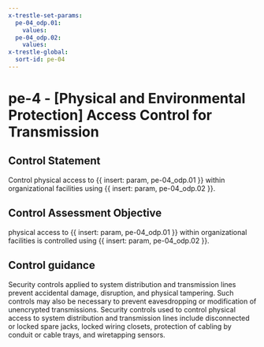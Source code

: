 ```yaml
---
x-trestle-set-params:
  pe-04_odp.01:
    values:
  pe-04_odp.02:
    values:
x-trestle-global:
  sort-id: pe-04
---
```


# pe-4 - \[Physical and Environmental Protection\] Access Control for Transmission

## Control Statement

Control physical access to {{ insert: param, pe-04_odp.01 }} within organizational facilities using {{ insert: param, pe-04_odp.02 }}.

## Control Assessment Objective

physical access to {{ insert: param, pe-04_odp.01 }} within organizational facilities is controlled using {{ insert: param, pe-04_odp.02 }}.

## Control guidance

Security controls applied to system distribution and transmission lines prevent accidental damage, disruption, and physical tampering. Such controls may also be necessary to prevent eavesdropping or modification of unencrypted transmissions. Security controls used to control physical access to system distribution and transmission lines include disconnected or locked spare jacks, locked wiring closets, protection of cabling by conduit or cable trays, and wiretapping sensors.
